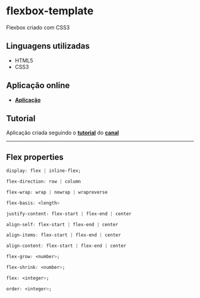 # flexbox-template
Flexbox criado com CSS3

## Linguagens utilizadas
* HTML5
* CSS3

## Aplicação online
* __[Aplicação](https://matheusmpessoa.github.io/flexbox-template/)__

## Tutorial
Aplicação criada seguindo o __[tutorial](https://www.youtube.com/watch?v=k32voqQhODc&t=1003s)__ do __[canal](https://www.youtube.com/channel/UCHRp19HU7Y2LwfI0Ai6WAGQ)__

---

## Flex properties
```css
display: flex | inline-flex;
```

```css
flex-direction: row | column
```

```css
flex-wrap: wrap | nowrap | wrapreverse
```

```css
flex-basis: <length>
```

```css
justify-content: flex-start | flex-end | center
```

```css
align-self: flex-start | flex-end | center
```

```css
align-items: flex-start | flex-end | center
```

```css
align-content: flex-start | flex-end | center
```

```css
flex-grow: <number>;
```

```css
flex-shrink: <number>;
```

```css
flex: <integer>;
```

```css
order: <integer>;
```